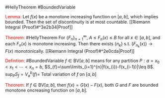 #HellyTheorem #BoundedVariable 

<font color="#ff0000">Lemma:</font> Let $f(x)$ be a monotone increasing function on $[a,b]$, which implies bounded. Then the set of discontinuity is at most countable.
	[[Riemann Integral (Proof)#^3e2b34|Proof]]

<font color="#ff0000">Theorem:</font> #HellyTheorem For $\{F_{n}\}_{n=1}^{\infty}$, $A\leq F_{n}(x)\leq B$ for all $x\in[a,b]$, and each $F_{n}(x)$ is monotone increasing. Then there exists $\{n_{k}\}$ s.t. $\{F_{n_{k}}(x)\}\longrightarrow F(x)$ monotonically.
	[[Riemann Integral (Proof)#^2e0cda|Proof]]

<font color="#ff0000">Defintion:</font> #BoundedVariable $f\in \text{BV}[a,b]$ means for any partition $P: a=x_{0}<x_{1}<\cdots<x_{n}=b$, $S_{f}=\sum\limits_{i=1}^{n}|f(x_{i})-f(x_{i-1})|\leq B$. 
$\sup_{P}S_{f}=V_{a}^{b}(f)=$ Total variation of $f$ on $[a,b]$

<font color="#ff0000">Theorem:</font> If $f\in \text{BV}[a,b]$, then $f(x)=G(x)-F(x)$, both $G$ and $F$ are bounded monotone oncreasing function on $[a,b]$.


